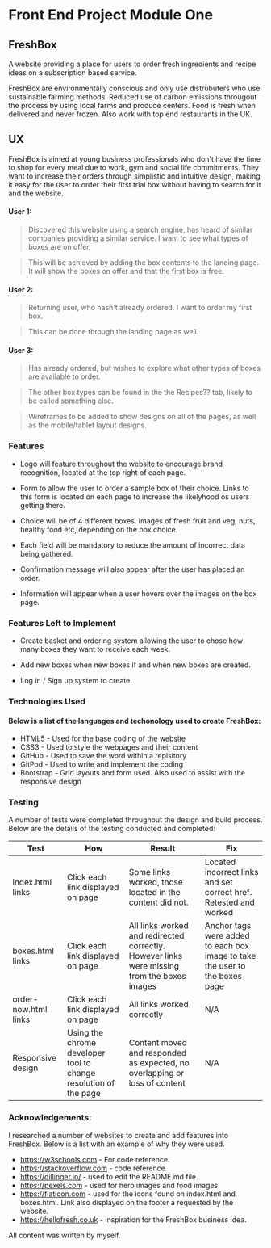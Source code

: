 # Front End Project Module One

## FreshBox

A website providing a place for users to order fresh ingredients and recipe ideas on a subscription based service.

FreshBox are environmentally conscious and only use distrubuters who use sustainable farming methods. Reduced use of carbon emissions
througout the process by using local farms and produce centers. Food is fresh when delivered and never frozen. Also work
with top end restaurants in the UK.

## UX

FreshBox is aimed at young business professionals who don't have the time to shop for every meal
due to work, gym and social life commitments. They want to increase their orders through simplistic and intuitive
design, making it easy for the user to order their first trial box without having to search for it and the
website.

#### User 1:

> Discovered this website using a search engine, has heard of similar companies providing a similar service.
> I want to see what types of boxes are on offer.

> This will be achieved by adding the box contents to the landing page. It will show the boxes on offer and that the
> first box is free.

#### User 2:

> Returning user, who hasn't already ordered. I want to order my first box.

> This can be done through the landing page as well.

#### User 3:

> Has already ordered, but wishes to explore what other types of boxes are available to order.

> The other box types can be found in the the Recipes?? tab, likely to be called something else.

> Wireframes to be added to show designs on all of the pages, as well as the mobile/tablet layout designs.

### Features

- Logo will feature throughout the website to encourage brand recognition, located at the top right of each page.

- Form to allow the user to order a sample box of their choice. Links to this form is located on each page to increase the likelyhood os users getting there.

- Choice will be of 4 different boxes. Images of fresh fruit and veg, nuts, healthy food etc, depending on the box choice.

- Each field will be mandatory to reduce the amount of incorrect data being gathered.

- Confirmation message will also appear after the user has placed an order.

- Information will appear when a user hovers over the images on the box page.

### Features Left to Implement

- Create basket and ordering system allowing the user to chose how many boxes they want to receive each week.

- Add new boxes when new boxes if and when new boxes are created.

- Log in / Sign up system to create.

### Technologies Used

#### Below is a list of the languages and techonology used to create FreshBox:

- HTML5 - Used for the base coding of the website
- CSS3 - Used to style the webpages and their content
- GitHub - Used to save the word within a repisitory
- GitPod - Used to write and implement the coding
- Bootstrap - Grid layouts and form used. Also used to assist with the responsive design

### Testing

A number of tests were completed throughout the design and build process. Below are the details of the testing conducted and completed:

| Test                 | How                                                              | Result                                                                                      | Fix                                                                         |
| -------------------- | ---------------------------------------------------------------- | ------------------------------------------------------------------------------------------- | --------------------------------------------------------------------------- |
| index.html links     | Click each link displayed on page                                | Some links worked, those located in the content did not.                                    | Located incorrect links and set correct href. Retested and worked           |
| boxes.html links     | Click each link displayed on page                                | All links worked and redirected correctly. However links were missing from the boxes images | Anchor tags were added to each box image to take the user to the boxes page |
| order-now.html links | Click each link displayed on page                                | All links worked correctly                                                                  | N/A                                                                         |
| Responsive design    | Using the chrome developer tool to change resolution of the page | Content moved and responded as expected, no overlapping or loss of content                  | N/A                                                                         |

### Acknowledgements:

I researched a number of websites to create and add features into FreshBox. Below is a list with an example of why they were used.

- https://w3schools.com - For code reference.
- https://stackoverflow.com - code reference.
- https://dillinger.io/ - used to edit the README.md file.
- https://pexels.com - used for hero images and food images.
- https://flaticon.com - used for the icons found on index.html and boxes.html. Link also displayed on the footer a requested by the website.
- https://hellofresh.co.uk - inspiration for the FreshBox business idea.


All content was written by myself.